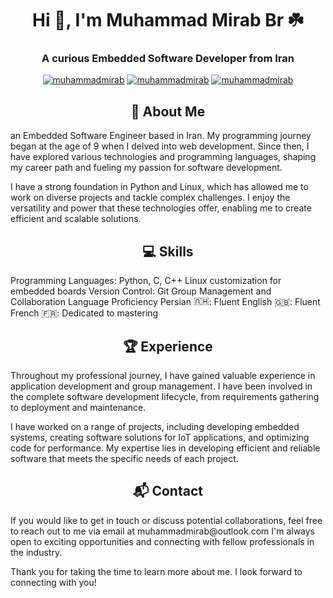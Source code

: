 
<h1 align="center">Hi 👋, I'm Muhammad Mirab Br ☘️</h1>  
<h3 align="center">A curious Embedded Software Developer from Iran</h3>  
  
<p align="center"><a href="https://twitter.com/muhammadmirab" target="blank"><img src="https://img.shields.io/twitter/follow/muhammadmirab?logo=twitter&style=for-the-badge" alt="muhammadmirab" /></a> <a href="https://www.instagram.com/muhammadmirab/" target="blank"><img src="https://img.shields.io/twitter/follow/muhammadmirab?logo=instagram&style=for-the-badge" alt="muhammadmirab" /></a>  <a href="https://www.linkedin.com/in/muhammad-mirab/" target="blank"><img src="https://img.shields.io/twitter/follow/muhammadmirab?logo=linkedin&style=for-the-badge" alt="muhammadmirab" /></a></p>

<center>
  <h2>🚀 About Me</h2>
</center>
an Embedded Software Engineer based in Iran. My programming journey began at the age of 9 when I delved into web development. Since then, I have explored various technologies and programming languages, shaping my career path and fueling my passion for software development.

I have a strong foundation in Python and Linux, which has allowed me to work on diverse projects and tackle complex challenges. I enjoy the versatility and power that these technologies offer, enabling me to create efficient and scalable solutions.

<center>
  <h2>💻 Skills</h2>
</center>
Programming Languages: Python, C, C++
Linux customization for embedded boards
Version Control: Git
Group Management and Collaboration
Language Proficiency
Persian <span style="transform: rotate(180deg) perspective(0); display: inline-block;">🇭🇺</span>: Fluent
English 🇬🇧: Fluent
French 🇫🇷: Dedicated to mastering

<center>
  <h2>🏆 Experience</h2>
</center>
Throughout my professional journey, I have gained valuable experience in application development and group management. I have been involved in the complete software development lifecycle, from requirements gathering to deployment and maintenance.

I have worked on a range of projects, including developing embedded systems, creating software solutions for IoT applications, and optimizing code for performance. My expertise lies in developing efficient and reliable software that meets the specific needs of each project.

<center>
  <h2>📬 Contact</h2>
</center>
If you would like to get in touch or discuss potential collaborations, feel free to reach out to me via email at muhammadmirab@outlook.com I'm always open to exciting opportunities and connecting with fellow professionals in the industry.

Thank you for taking the time to learn more about me. I look forward to connecting with you!
